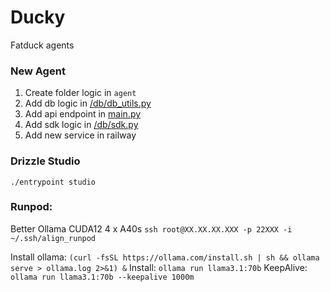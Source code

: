 # Ducky

Fatduck agents

### New Agent

1. Create folder logic in `agent`
2. Add db logic in [/db/db_utils.py](/db/db_utils.py)
3. Add api endpoint in [main.py](main.py)
4. Add sdk logic in [/db/sdk.py](/db/sdk.py)
5. Add new service in railway

### Drizzle Studio

`./entrypoint studio`

### Runpod:

Better Ollama CUDA12
4 x A40s
`ssh root@XX.XX.XX.XXX -p 22XXX -i ~/.ssh/align_runpod`

Install ollama: `(curl -fsSL https://ollama.com/install.sh | sh && ollama serve > ollama.log 2>&1) &`
Install: `ollama run llama3.1:70b`
KeepAlive: `ollama run llama3.1:70b --keepalive 1000m`
